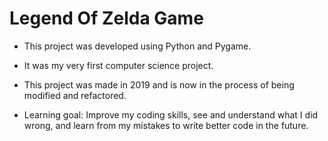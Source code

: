 # Legend Of Zelda Game
- This project was developed using Python and Pygame.
- It was my very first computer science project.
- This project was made in 2019 and is now in the process of being modified and refactored.

- Learning goal: Improve my coding skills, see and understand what I did wrong, and learn from my mistakes to write better code in the future.
